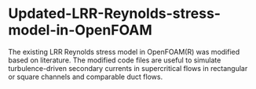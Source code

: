 # Updated-LRR-Reynolds-stress-model-in-OpenFOAM
The existing LRR Reynolds stress model in OpenFOAM(R) was modified based on literature. The modified code files are useful to simulate turbulence-driven secondary currents in supercritical flows in rectangular or square channels and comparable duct flows.
